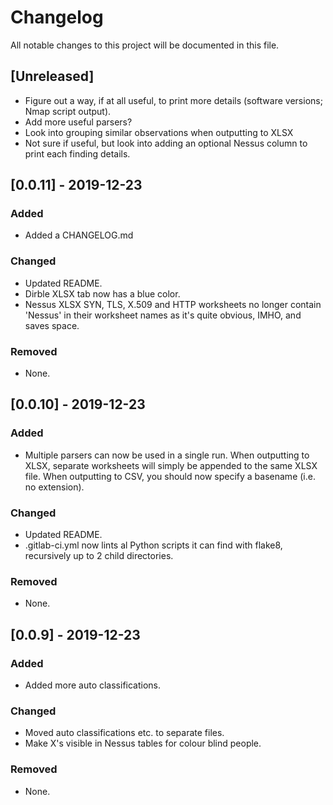 # Changelog

All notable changes to this project will be documented in this file.

## [Unreleased]

- Figure out a way, if at all useful, to print more details (software versions; Nmap script output).
- Add more useful parsers?
- Look into grouping similar observations when outputting to XLSX
- Not sure if useful, but look into adding an optional Nessus column to print each finding details.

## [0.0.11] - 2019-12-23

### Added

- Added a CHANGELOG.md

### Changed

- Updated README.
- Dirble XLSX tab now has a blue color.
- Nessus XLSX SYN, TLS, X.509 and HTTP worksheets no longer contain 'Nessus' in their worksheet names as it's quite obvious, IMHO, and saves space.

### Removed

- None.

## [0.0.10] - 2019-12-23

### Added

- Multiple parsers can now be used in a single run. When outputting to XLSX, separate worksheets will simply be appended to the same XLSX file. When outputting to CSV, you should now specify a basename (i.e. no extension).

### Changed

- Updated README.
- .gitlab-ci.yml now lints al Python scripts it can find with flake8, recursively up to 2 child directories.

### Removed

- None.

## [0.0.9] - 2019-12-23

### Added

- Added more auto classifications.

### Changed

- Moved auto classifications etc. to separate files.
- Make X's visible in Nessus tables for colour blind people.

### Removed

- None.
